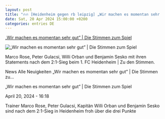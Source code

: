 ```yaml
---
layout: post
title: "🔥🔥 [Heidenheim gegen rb leipzig] „Wir machen es momentan sehr gut” | Die Stimmen zum Spiel"
date: Sat, 20 Apr 2024 15:00:00 +0200
categories: entries DE
---
```

[„Wir machen es momentan sehr gut” | Die Stimmen zum Spiel](https://rbleipzig.com/de/news/2023-2024/stimmen-zum-bundesliga-spiel-1-fc-heidenheim-gegen-rb-leipzig-am-20-april-2024/)

![„Wir machen es momentan sehr gut” | Die Stimmen zum Spiel](https://rbleipzig.com/assets-local/images/open-graph/rbl_1200x630.jpg?v=14072021)

Marco Rose, Peter Gulacsi, Willi Orban und Benjamin Sesko mit ihren Statements nach dem 2:1-Sieg beim 1. FC Heidenheim | Zu den Stimmen.

News Alle Neuigkeiten „Wir machen es momentan sehr gut” | Die Stimmen zu...

„Wir machen es momentan sehr gut” | Die Stimmen zum Spiel

April 20, 2024 - 16:18

Trainer Marco Rose, Peter Gulacsi, Kapitän Willi Orban und Benjamin Sesko sind nach dem 2:1-Sieg in Heidenheim froh über die drei Punkte

